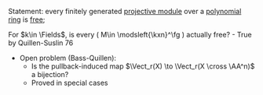  Statement: every finitely generated [projective module](projective%20module) over a [polynomial ring](polynomial%20ring) is [free](free.md);
 
For $k\in \Fields$, is every \( M\in \modsleft{\kxn}^\fg \) actually free?
	- True by Quillen-Suslin 76
	
	
- Open problem (Bass-Quillen): 
	- Is the pullback-induced map $\Vect_r(X) \to \Vect_r(X \cross \AA^n)$ a bijection?
	- Proved in special cases
